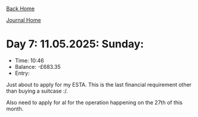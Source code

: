 [Back Home](../index.html)

[Journal Home](index.html)


# Day 7: 11.05.2025: Sunday:

* Time: 10:46
* Balance: -£683.35
* Entry:

Just about to apply for my ESTA. This is the last financial requirement other than buying a suitcase :/.

Also need to apply for al for the operation happening on the 27th of this month.
